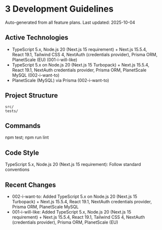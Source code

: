 ﻿# 3 Development Guidelines

Auto-generated from all feature plans. Last updated: 2025-10-04

## Active Technologies
- TypeScript 5.x, Node.js 20 (Next.js 15 requirement) + Next.js 15.5.4, React 19.1, Tailwind CSS 4, NextAuth (credentials provider), Prisma ORM, PlanetScale (EU) (001-i-will-like)
- TypeScript 5.x on Node.js 20 (Next.js 15 Turbopack) + Next.js 15.5.4, React 19.1, NextAuth credentials provider, Prisma ORM, PlanetScale MySQL (002-i-want-to)
- PlanetScale (MySQL) via Prisma (002-i-want-to)

## Project Structure
```
src/
tests/
```

## Commands
npm test; npm run lint

## Code Style
TypeScript 5.x, Node.js 20 (Next.js 15 requirement): Follow standard conventions

## Recent Changes
- 002-i-want-to: Added TypeScript 5.x on Node.js 20 (Next.js 15 Turbopack) + Next.js 15.5.4, React 19.1, NextAuth credentials provider, Prisma ORM, PlanetScale MySQL
- 001-i-will-like: Added TypeScript 5.x, Node.js 20 (Next.js 15 requirement) + Next.js 15.5.4, React 19.1, Tailwind CSS 4, NextAuth (credentials provider), Prisma ORM, PlanetScale (EU)

<!-- MANUAL ADDITIONS START -->
<!-- MANUAL ADDITIONS END -->
